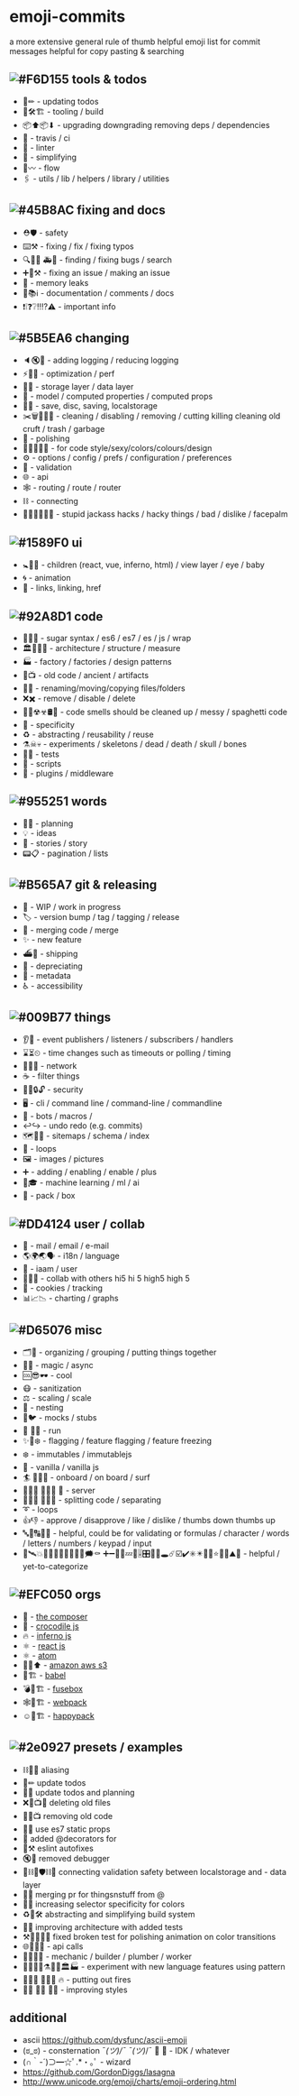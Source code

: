 # emoji-commits
a more extensive general rule of thumb helpful emoji list for commit messages helpful for copy pasting & searching

## ![#F6D155](https://placehold.it/15/#F6D155/000000?text=+) tools & todos
- 📝✏ ️- updating todos
- 🔧🛠🏗 - tooling / build
- 📦⬆📦⬇ - upgrading downgrading removing deps / dependencies
- 💚 - travis / ci
- 👕 - linter
- 👾 - simplifying
- 🌊〰️️ - flow
- 🖇 - utils / lib / helpers / library / utilities

## ![#45B8AC](https://placehold.it/15/45B8AC/000000?text=+) fixing and docs
- ⛑🛡 - safety
- ⌨️⚒ - fixing / fix / fixing typos
- 🔍🔎🐛 🚑🐛 - finding / fixing bugs / search
- ➕🏁⚒ - fixing an issue / making an issue
- 🚱 - memory leaks
- 📖📚ℹ️️ - documentation / comments / docs
- ❗❕❓❔‼️⁉️⚠ - important info

## ![#5B5EA6](https://placehold.it/15/5B5EA6/000000?text=+) changing
- 🔈🔇🙊 - adding logging / reducing logging
- ⚡🐎🐌 - optimization / perf
- 🐘🐬 - storage layer / data layer
- 🗽 - model / computed properties / computed props
- 💾💽 - save, disc, saving, localstorage
- ✂️🗑🚮🚯💈 - cleaning / disabling / removing / cutting killing cleaning old cruft / trash / garbage
- 💅 - polishing
- 💄🎩🎨🎀👑 - for code style/sexy/colors/colours/design
- ⚙ - options / config / prefs / configuration / preferences
- 🛂 - validation
- 🌐 - api
- 🕸 - routing / route / router
- ⛓ - connecting
- 🐴🤢👺🤦‍♀️🤦 - stupid jackass hacks / hacky things / bad / dislike / facepalm

## ![#1589F0](https://placehold.it/15/1589F0/000000?text=+) ui
- 🚼👶👀 - children (react, vue, inferno, html) / view layer / eye / baby
- 🌀 - animation
- 🔗 - links, linking, href

## ![#92A8D1](https://placehold.it/15/92A8D1/000000?text=+) code
- 🍬🍭🍁 - sugar syntax / es6 / es7 / es / js / wrap
- 🏛️🏰📐📏 - architecture / structure / measure
- 🏭 - factory / factories / design patterns
- 📼📺 - old code / ancient / artifacts
- 📒🚚 - renaming/moving/copying files/folders
- ❌✖️ - remove / disable / delete
- 👃🐽☢☣🛢🍝 - code smells should be cleaned up / messy / spaghetti code
- 🎯 - specificity
- ♻️ - abstracting / reusability / reuse
- ⚗☠💀 - experiments / skeletons / dead / death / skull / bones
- 🚨🔬 - tests
- 📜 - scripts
- 🔌 - plugins / middleware

## ![#955251](https://placehold.it/15/955251/000000?text=+) words
- 📆📅 - planning
- 💡 - ideas
- 📓 - stories / story
- 📟📋 - pagination / lists

## ![#B565A7](https://placehold.it/15/B565A7/000000?text=+) git & releasing
- 🚧 - WIP / work in progress
- 🏷 - version bump / tag / tagging / release
- 🔖 - merging code / merge
- ✨ - new feature
- ⛴🚢 - shipping
- 💩 - depreciating
- 📇 - metadata
- ♿️ - accessibility

## ![#009B77](https://placehold.it/15/009B77/000000?text=+) things
- 👂📢 - event publishers / listeners / subscribers / handlers
- ⌛⏳⏲ - time changes such as timeouts or polling / timing
- 🚈🚆🚂 - network
- ☕ - filter things
- 🔏🔐🔒🔓 - security
- 🖥 - cli / command line / command-line / commandline
- 🤖 - bots / macros /
- ↩️↪️ - undo redo (e.g. commits)
- 🗺📌📍 - sitemaps / schema / index
- 🔁 - loops
- 🖼️ - images / pictures
- ➕ - adding / enabling / enable / plus
- 🤖🎓 - machine learning / ml / ai
- 🛅 - pack / box

## ![#DD4124](https://placehold.it/15/DD4124/000000?text=+) user / collab
- 📧 - mail / email / e-mail
- 🌎🌍🌏🗣 - i18n / language
- 👤 - iaam / user
- 💪🙏🔖 - collab with others hi5 hi 5 high5 high 5
- 🍪 - cookies / tracking
- 📊📈📉 - charting / graphs

## ![#D65076](https://placehold.it/15/D65076/000000?text=+) misc
- 🗂🛒 - organizing / grouping / putting things together
- 🔮🦄 - magic / async
- 🆒😎🕶️ - cool
- 😷 - sanitization
- ⚖️ - scaling / scale
- 🐣 - nesting
- 🤣🐦 - mocks / stubs
- 🏃 🏃‍♀️ - run
- ✨🚩❄️ - flagging / feature flagging / feature freezing
- ❄️ - immutables / immutablejs
- 🍦 - vanilla / vanilla js
- 🏄 🏄🏻‍♀️ - onboard / on board / surf
- 🤾🏻‍♀️  🤾🏻‍♂️ 🏸 - server
- 🤸🏻‍♀️  🤸🏻‍♂️ - splitting code / separating
- ➰ - loops
- 👍👎 - approve / disapprove / like / dislike / thumbs down thumbs up
- 🔤🔡🔠🔣🔢 - helpful, could be for validating or formulas / character / words / letters / numbers / keypad / input
- 🚀🛰💥️🍾🎊🎉💊🔨️📎💬💭🗯⚰ ➕➖🚽😡💤🥛🎚🎛🏒🥅🕳☄☑️✔️✳️✴️️🎵🎶⭐💠🔋⛰🚫 - helpful / yet-to-categorize

## ![#EFC050](https://placehold.it/15/EFC050/000000?text=+) orgs
- 🎼 - [the composer](http://design-systems.github.io/basics/)
- 🐊 - [crocodile js](https://github.com/crocodilejs)
- 🔥 - [inferno js](https://github.com/infernojs/inferno)
- ⚛ - [react js](https://facebook.github.io/react/)
- ⚛ - [atom](https://atom.io/)
- 🐆📒⬆ - [amazon aws s3](https://aws.amazon.com)
- 🗼🏗 - [babel](http://babeljs.io/)
- 💣🛅🏗 - [fusebox](http://fuse-box.org/)
- 🕸🛅🏗 - [webpack](https://webpack.js.org/)
- ☺️️🛅🏗 - [happypack](https://github.com/amireh/happypack)

## ![#2e0927](https://placehold.it/15/2e0927/000000?text=+) presets / examples
- ⛓🔧🏹 aliasing
- 📝✏ ️update todos
- 📝📅 update todos and planning
- ❌📼📺📒 deleting old files
- 🚮📼📺 removing old code
- 🍭🍁 use es7 static props
- 🍬 added @decorators for
- 👕⚒ eslint autofixes
- 🔇🙊 removed debugger
- 💾⛓🛂🛡⛓🐬 connecting validation safety between localstorage and - data layer
- 🔖🙏 merging pr for thingsnstuff from @
- 🎨🎯 increasing selector specificity for colors
- ♻️👾🛠 abstracting and simplifying build system
- 🏰➕ improving architecture with added tests
- ⚒🚨💅🎨🌀 fixed broken test for polishing animation on color transitions
- 🌐🚂📡📞 - api calls
- 👨‍🔧👩‍🔧 - mechanic / builder / plumber / worker
- 👩‍🔬👨‍🔬⚗🍭🍁🏛️🏭 - experiment with new language features using pattern
-  👩🏼‍🚒 👨🏼‍🚒 🔥 - putting out fires
-  👩‍🎨 👨‍🎨 💄🎨 - improving styles

## additional
- ascii https://github.com/dysfunc/ascii-emoji
- (ಠ_ಠ) - consternation
¯_(ツ)/¯ ¯\(ツ)_/¯ 🤷 💁‍ - IDK / whatever
- (∩｀-´)⊃━☆ﾟ.*・｡ﾟ - wizard
- https://github.com/GordonDiggs/lasagna
- http://www.unicode.org/emoji/charts/emoji-ordering.html
